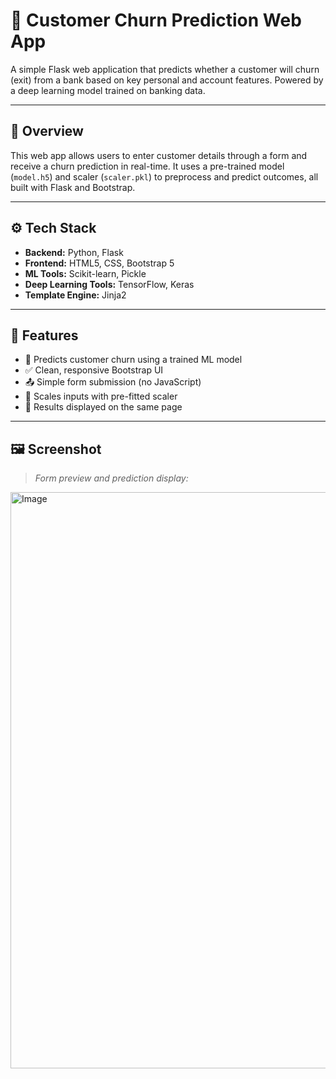 # 🧠 Customer Churn Prediction Web App

A simple Flask web application that predicts whether a customer will churn (exit) from a bank based on key personal and account features. Powered by a deep learning model trained on banking data.

---

## 📌 Overview

This web app allows users to enter customer details through a form and receive a churn prediction in real-time. It uses a pre-trained model (`model.h5`) and scaler (`scaler.pkl`) to preprocess and predict outcomes, all built with Flask and Bootstrap.

---

## ⚙️ Tech Stack

- **Backend:** Python, Flask
- **Frontend:** HTML5, CSS, Bootstrap 5
- **ML Tools:** Scikit-learn, Pickle
- **Deep Learning Tools:** TensorFlow, Keras
- **Template Engine:** Jinja2

---

## 🚀 Features

- 🔮 Predicts customer churn using a trained ML model
- ✅ Clean, responsive Bootstrap UI
- 📤 Simple form submission (no JavaScript)
- 🔎 Scales inputs with pre-fitted scaler
- 📄 Results displayed on the same page

---

## 🖼️ Screenshot

> _Form preview and prediction display:_
<img width="1920" height="922" alt="Image" src="https://github.com/user-attachments/assets/3115864e-bc24-4a3b-9d84-545f9fec93e0" />




